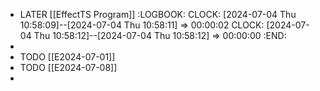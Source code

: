 - LATER [[EffectTS Program]]
  :LOGBOOK:
  CLOCK: [2024-07-04 Thu 10:58:09]--[2024-07-04 Thu 10:58:11] =>  00:00:02
  CLOCK: [2024-07-04 Thu 10:58:12]--[2024-07-04 Thu 10:58:12] =>  00:00:00
  :END:
-
- TODO [[E2024-07-01]]
- TODO [[E2024-07-08]]
-